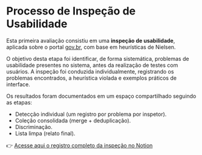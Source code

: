 # Processo de Inspeção de Usabilidade

Esta primeira avaliação consistiu em uma **inspeção de usabilidade**, aplicada sobre o portal [gov.br](https://www.gov.br), com base em heurísticas de Nielsen.  

O objetivo desta etapa foi identificar, de forma sistemática, problemas de usabilidade presentes no sistema, antes da realização de testes com usuários. A inspeção foi conduzida individualmente, registrando os problemas encontrados, a heurística violada e exemplos práticos de interface.

Os resultados foram documentados em um espaço compartilhado seguindo as etapas:

- Detecção individual (um registro por problema por inspetor).
- Coleção consolidada (merge + deduplicação).
- Discriminação.
- Lista limpa (relato final).

👉 [Acesse aqui o registro completo da inspeção no Notion](https://www.notion.so/Inspe-o-de-Usabilidade-Intera-o-Humano-Computador-20bfb754c1f680cc9691dd419803fe06?source=copy_link)

